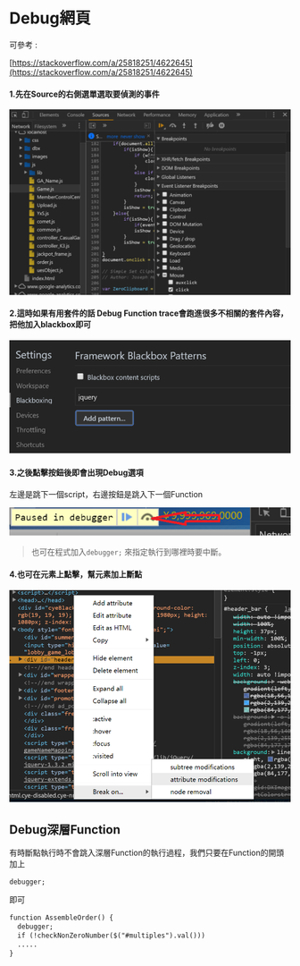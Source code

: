 # Debug網頁

可參考 :

[https://stackoverflow.com/a/25818251/4622645](https://stackoverflow.com/a/25818251/4622645)

#### 1.先在Source的右側選單選取要偵測的事件

![](/assets/df1.png)

#### 2.這時如果有用套件的話 Debug Function trace會跑進很多不相關的套件內容，把他加入blackbox即可

![](/assets/df.png)

#### 3.之後點擊按鈕後即會出現Debug選項

左邊是跳下一個script，右邊按鈕是跳入下一個Function

![](/assets/df3.png)

> 也可在程式加入`debugger;` 來指定執行到哪裡時要中斷。

#### 4.也可在元素上點擊，幫元素加上斷點

![](/assets/df4.png)

## Debug深層Function

有時斷點執行時不會跳入深層Function的執行過程，我們只要在Function的開頭加上

```
debugger;
```

即可

```
function AssembleOrder() {
  debugger;
  if (!checkNonZeroNumber($("#multiples").val()))
  .....
}
```



